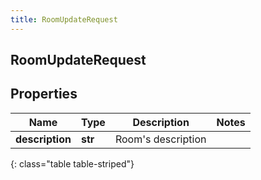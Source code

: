 ```yaml
---
title: RoomUpdateRequest
---
```

## RoomUpdateRequest

## Properties

|Name | Type | Description | Notes|
|------------ | ------------- | ------------- | -------------|
| **description** | **str** | Room&#39;s description | |
{: class="table table-striped"}


